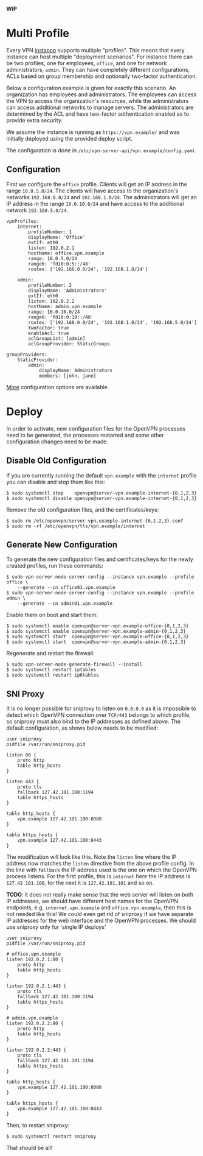 **WIP**

# Multi Profile

Every VPN [instance](MULTI_INSTANCE.md) supports multiple "profiles". This 
means that every instance can host multiple "deployment scenarios". For 
instance there can be two profiles, one for employees, `office`, and one for 
network administrators, `admin`. They can have completely different 
configurations, ACLs based on group membership and optionally two-factor 
authentication.

Below a configuration example is given for exactly this scenario. An 
organization has employees and administrators. The employees can access the VPN
to access the organization's resources, while the administrators can access 
additional networks to manage servers. The administrators are determined by the
ACL and have two-factor authentication enabled as to provide extra security.

We assume the instance is running as `https://vpn.example/` and was initially
deployed using the provided deploy script.

The configuration is done in `/etc/vpn-server-api/vpn.example/config.yaml`.

## Configuration

First we configure the `office` profile. Clients will get an IP address in the 
range `10.0.5.0/24`. The clients will have access to the organization's 
networks `192.168.0.0/24` and `192.168.1.0/24`. The administrators will get
an IP address in the range `10.0.10.0/24` and have access to the additional
network `192.168.5.0/24`.

    vpnProfiles:
        internet:
            profileNumber: 1
            displayName: 'Office'
            extIf: eth0
            listen: 192.0.2.1
            hostName: office.vpn.example
            range: 10.0.5.0/24
            range6: 'fd10:0:5::/48'
            routes: ['192.168.0.0/24', '192.168.1.0/24']

        admin:
            profileNumber: 2
            displayName: 'Administrators'
            extIf: eth0
            listen: 192.0.2.2
            hostName: admin.vpn.example
            range: 10.0.10.0/24
            range6: 'fd10:0:10::/48'
            routes: ['192.168.0.0/24', '192.168.1.0/24', '192.168.5.0/24']
            twoFactor: true
            enableAcl: true
            aclGroupList: [admin]
            aclGroupProvider: StaticGroups

    groupProviders:
        StaticProvider:
            admin:
                displayName: Administrators
                members: [john, jane]

[More](PROFILE_CONFIG.md) configuration options are available.

# Deploy

In order to activate, new configuration files for the OpenVPN processes need
to be generated, the processes restarted and some other configuration changes
need to be made.

## Disable Old Configuration

If you are currently running the default `vpn.example` with the `internet` 
profile you can disable and stop them like this:

    $ sudo systemctl stop    openvpn@server-vpn.example-internet-{0,1,2,3}
    $ sudo systemctl disable openvpn@server-vpn.example-internet-{0,1,2,3}
 
Remove the old configuration files, and the certificates/keys:

    $ sudo rm /etc/openvpn/server-vpn.example-internet-{0,1,2,3}.conf
    $ sudo rm -rf /etc/openvpn/tls/vpn.example/internet

## Generate New Configuration
 
To generate the new configuration files and certificates/keys for the newly 
created profiles, run these commands:

    $ sudo vpn-server-node-server-config --instance vpn.example --profile office \
        --generate --cn office01.vpn.example
    $ sudo vpn-server-node-server-config --instance vpn.example --profile admin \
        --generate --cn admin01.vpn.example

Enable them on boot and start them:

    $ sudo systemctl enable openvpn@server-vpn.example-office-{0,1,2,3}
    $ sudo systemctl enable openvpn@server-vpn.example-admin-{0,1,2,3}
    $ sudo systemctl start  openvpn@server-vpn.example-office-{0,1,2,3}
    $ sudo systemctl start  openvpn@server-vpn.example-admin-{0,1,2,3}

Regenerate and restart the firewall:

    $ sudo vpn-server-node-generate-firewall --install
    $ sudo systemctl restart iptables
    $ sudo systemctl restart ip6tables

## SNI Proxy

It is no longer possible for sniproxy to listen on `0.0.0.0` as it is 
impossible to detect which OpenVPN connection over `TCP/443` belongs to which
profile, so sniproxy must also bind to the IP addresses as defined above. The 
default configuration, as shows below needs to be modified:

    user sniproxy
    pidfile /var/run/sniproxy.pid

    listen 80 {
        proto http
        table http_hosts
    }

    listen 443 {
        proto tls
        fallback 127.42.101.100:1194
        table https_hosts
    }

    table http_hosts {
        vpn.example 127.42.101.100:8080
    }

    table https_hosts {
        vpn.example 127.42.101.100:8443
    }

The modification will look like this. Note the `listen` line where the IP 
address now matches the `listen` directive from the above profile config. In 
the line with `fallback` the IP address used is the one on which the OpenVPN 
process listens. For the first profile, this is `internet` here the IP address 
is `127.42.101.100`, for the next it is `127.42.101.101` and so on.

**TODO**: it does not really make sense that the web server will listen on both
IP addresses, we should have different host names for the OpenVPN endpoints, 
e.g. `internet.vpn.example` and `office.vpn.example`, then this is not needed
like this! We could even get rid of sniproxy if we have separate IP addresses
for the web interface and the OpenVPN processes. We should use sniproxy only
for 'single IP deploys'

    user sniproxy
    pidfile /var/run/sniproxy.pid

    # office.vpn.example
    listen 192.0.2.1:80 {
        proto http
        table http_hosts
    }

    listen 192.0.2.1:443 {
        proto tls
        fallback 127.42.101.100:1194
        table https_hosts
    }

    # admin.vpn.example
    listen 192.0.2.2:80 {
        proto http
        table http_hosts
    }

    listen 192.0.2.2:443 {
        proto tls
        fallback 127.42.101.101:1194
        table https_hosts
    }

    table http_hosts {
        vpn.example 127.42.101.100:8080
    }

    table https_hosts {
        vpn.example 127.42.101.100:8443
    }

Then, to restart sniproxy:

    $ sudo systemctl restart sniproxy

That should be all!
